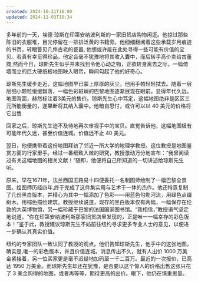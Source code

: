```yaml
---
created: 2024-10-31T16:00
updated: 2024-11-03T16:34
---
```

多年前的一天，埃德·琼斯在印第安纳波利斯的一家旧货店购物闲逛。他掠过那些陈旧的衣服堆，目光停留在一排排泛黄的书籍旁。他细细翻阅着这些承载岁月痕迹的书页，转眼瞥见几件古老的瓷器, 他想或许能在此处寻得一些可能有价值的宝贝。若真有幸觅得珍品，他定会毫不犹豫地将其收入囊中，而后转手高价卖给古董商,然而今日，琼斯先生似乎并未找到令他心动之物，正欲转身离去之际，一幅倚墙而立的巨大硬纸板地图映入眼帘，瞬间勾起了他的好奇心。

琼斯先生缓步走近，这幅地图早已蒙上厚厚的灰尘，他用手帕轻轻拭去。随着一层层细小颗粒缓缓飘落，一幅色彩斑斓的巴黎地图逐渐展现在眼前。显得年代久远。地图背面，赫然标注着3美元的售价。琼斯先生心中笃定，这幅地图绝非是区区三元所能衡量的，遂果断将其纳入囊中。他暗自思忖，或许可以以 40 美元的价格将它出售

回家之后，琼斯先生迫不及待地再次审视手中的宝贝。直觉告诉他，这幅地图极有可能年代久远，甚至价值连城。价值远不止 40 美元。

翌日，他便携带着这份地图拜访了邻近一所大学的地理学教授。这位教授是地图鉴赏方面的行家里手。经过一番细致入微的研究，教授激动万分地宣布：“我曾阅读过有关这幅地图的相关文献！”随即，他便将自己所知道的一切讲述给琼斯先生听。

原来，早在1671年，法兰西国王路易十四便委托一名制图师绘制了一幅巴黎全景图。绘图师历经四年,终于完成了这件集实用与艺术于一体的杰作。他还特意复制了几份黑白版本，并精心为其中一幅添加了色彩——用蓝色勾勒河流，用绿色点缀树木，用棕色描绘建筑。教授继续说道，现存的黑白版本仅有两幅，一幅保存在伦敦的大英博物馆，另一幅珍藏于巴黎的法国国家图书馆。“我相信，”教授语气坚定地说道，“你在印第安纳波利斯那家旧货店里发现的，正是唯一一幅幸存的彩色版本！”鉴于此，教授建议琼斯先生不妨前往纽约寻求更多专业人士的意见，以便进一步确认其真实价值。

纽约的专家团队一致认同了教授的观点。他们告知琼斯先生，他手中的这张地图，确实是,唯一的彩色版本，并且价值连城。消息传出不久，就有人出价 1000 万美金紧接着，另一位买家更是毫不迟疑地加码至一千二百万。最近的一次报价，已高达 1950 万美金。而琼斯先生却还在犹豫，是否要以这个惊人的价格出售这张只花了 3 美金购得的地图，或者再等等，期待更高的出价。眼下，他仍在慎重思量。




